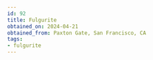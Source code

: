```yaml
---
id: 92
title: Fulgurite
obtained_on: 2024-04-21
obtained_from: Paxton Gate, San Francisco, CA
tags:
- fulgurite
---
```

